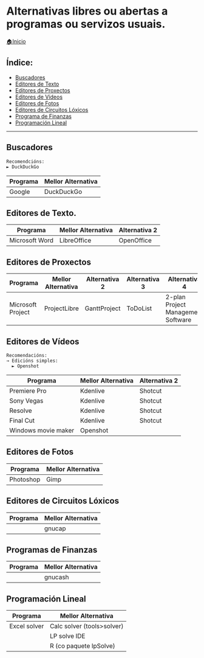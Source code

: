 # Alternativas libres ou abertas a programas ou servizos usuais.

[🏠Inicio](../../README.md)

## Índice:
* [Buscadores](librealternativaswin.md#buscadores)
* [Editores de Texto](librealternativaswin.md#editores-de-texto)
* [Editores de Proxectos](librealternativaswin.md#editores-de-proxectos)
* [Editores de Vídeos](librealternativaswin.md#editores-de-vídeos)
* [Editores de Fotos](librealternativaswin.md#editores-de-fotos)
* [Editores de Circuitos Lóxicos](librealternativaswin.md#editores-de-circuitos-lóxicos)
* [Programa de Finanzas](librealternativaswin.md#programas-de-finanzas)
* [Programación Lineal](librealternativaswin.md#programación-lineal)

------

## Buscadores

    Recomendcións:
    ► DuckDuckGo

| Programa 			| Mellor Alternativa 	|
| ------------ 		| ------------- 		|
| Google			| DuckDuckGo			|

## Editores de Texto.

| Programa 			| Mellor Alternativa 	| Alternativa 2 |
| ------------ 		| ------------- 		| ------------- |
| Microsoft Word 	| LibreOffice 			| OpenOffice 	|


## Editores de Proxectos

| Programa 			| Mellor Alternativa 	| Alternativa 2 | Alternativa 3 | Alternativa 4 					 | Alternativa 5 	|
| ------------ 		| ------------- 		| ------------- | ------------- | ------------- 					 | ------------- 	|
| Microsoft Project | ProjectLibre 			| GanttProject 	| ToDoList 		| 2-plan Project Management Software | Open Workbench 	|


## Editores de Vídeos
    Recomendacións:
    → Edicións simples:
      ► Openshot

| Programa 			| Mellor Alternativa 	| Alternativa 2 |
| ------------ 		| ------------- 		| ------------- |
| Premiere Pro 		| Kdenlive				| Shotcut		|
| Sony Vegas		| Kdenlive				| Shotcut		|
| Resolve			| Kdenlive				| Shotcut		|
| Final Cut 		| Kdenlive				| Shotcut		|
| Windows movie maker | Openshot |  |


## Editores de Fotos

| Programa 			| Mellor Alternativa 	|
| ------------ 		| ------------- 		|
| Photoshop			| Gimp					|


## Editores de Circuitos Lóxicos

| Programa 			| Mellor Alternativa 	|
| ------------ 		| ------------- 		|
|					| gnucap 				|


## Programas de Finanzas

| Programa 			| Mellor Alternativa 	|
| ------------ 		| ------------- 		|
| 					| gnucash				|

## Programación Lineal
| Programa 			| Mellor Alternativa 	|
| ------------ 		| ------------- 		|
| 		Excel solver			| Calc solver (tools>solver)				|
| 					| LP solve IDE				|
| 					| R (co paquete lpSolve)				|

